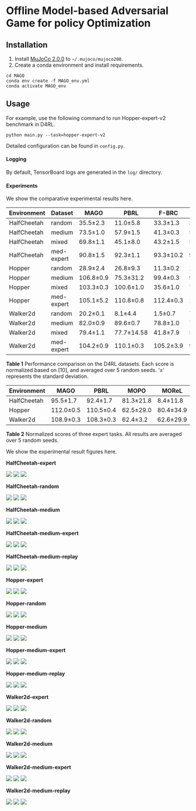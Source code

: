 # Offline Model-based Adversarial Game for policy Optimization

## Installation
1. Install [MuJoCo 2.0.0](https://github.com/deepmind/mujoco/releases) to `~/.mujoco/mujoco200`.
2. Create a conda environment and install requirements.
```
cd MAGO
conda env create -f MAGO_env.yml
conda activate MAGO_env
```

## Usage
For example, use the following command to run Hopper-expert-v2 benchmark in D4RL.

```
python main.py --task=hopper-expert-v2
```
Detailed configuration can be found in `config.py`.


#### Logging
By default, TensorBoard logs are generated in the `log/` directory.

#### Experiments
We show the comparative experimental results here.

|  Environment   | Dataset  |  MAGO   | PBRL  |  F-BRC   | COMBO  | MOPO   | TD3+BC  | CQL |
|  ----  | ----  |----  | ----  |----  | ----  |----  | ----  |----  | 
|  HalfCheetah   | random  |  35.5±2.3   | 11.0±5.8  |  33.3±1.3   | 38.8±2.1  | 35.4±2.9   | 10.2±1.1  |  35.4±1.5 |
|  HalfCheetah   | medium  |  73.5±1.0   | 57.9±1.5  |  41.3±0.3   | 54.2±8.5  | 42.3±2.4   | 42.8±0.3  | 44.4±0.5 |
|  HalfCheetah   | mixed  |  69.8±1.1   | 45.1±8.0  |  43.2±1.5   | 55.1±6.5  | 53.1±1.1   | 43.3±0.5 | 46.2±0.7 |
|  HalfCheetah   |  med-expert  |  90.8±1.5   |  92.3±1.1  |  93.3±10.2   | 90.0±0.2  |  63.3±21.9  | 95.9±4.3  | 62.4±25.7 |
|  Hopper   | random  |  28.9±2.4   | 26.8±9.3  |  11.3±0.2   | 17.9±16.2  | 11.7±12.2   | 11.0±0.6  | 10.8±0.4 |
|  Hopper   | medium  |  106.8±0.9   | 75.3±31.2  |  99.4±0.3   | 94.9±9.3  |  28.0±34.9   | 98.5±4.2  |  58.0±28.5 |
|  Hopper   | mixed  |  103.3±0.3   | 100.6±1.0  |  35.6±1.0   |  73.1±25.2  |  67.5±9.4   |  31.4±18.8  |  48.6±12.9 |
|  Hopper   |  med-expert  |  105.1±5.2   | 110.8±0.8  |  112.4±0.3   | 111.1±2.6  | 23.7±32.5   | 112.2±9.4  | 98.7±12.9 |
|  Walker2d   | random  |  20.2±0.1   | 8.1±4.4  |  1.5±0.7   |  7.0±5.1  | 13.6±5.7   | 1.4±1.7  | 7.0±1.3 |
|  Walker2d   | medium  |  82.0±0.9   | 89.6±0.7  |  78.8±1.0   | 75.5±2.0  |  11.8±30.8   | 79.7±2.1  |  79.2±17.7 |
|  Walker2d   | mixed  |  79.4±1.1   | 77.7±14.58  |  41.8±7.9   | 56.0±6.4  | 39.0±9.4  | 25.2±5.5  |  26.7±2.7 |
|  Walker2d   |  med-expert  |  104.2±0.9  | 110.1±0.3  |  105.2±3.9   | 96.1±0.2  | 44.6±27.9   |  101.1±0.5  | 111.0±1.6 |

**Table 1** Performance comparison on the D4RL datasets. Each score is normalized based on [10], and averaged over 5 random seeds. ‘±’ represents the standard deviation.


| Environment  | MAGO      | PBRL | MOPO | MOReL |
|--------------|-----------|------|------|-------|
| HalfCheetah  | 95.5±1.7  | 92.4±1.7  | 81.3±21.8 | 8.4±11.8   |
| Hopper  | 112.0±0.5  | 110.5±0.4  | 62.5±29.0 | 80.4±34.9   |
| Walker2d  | 108.9±0.3  | 108.3±0.3  | 62.4±3.2 | 62.6±29.9   |

**Table 2** Normalized scores of three expert tasks. All results are averaged over 5 random seeds.

We show the experimental result figures here.


**HalfCheetah-expert**

![](log/halfcheetah/expert/adv-q.png)
![](log/halfcheetah/expert/ensemble-std.png)
![](log/halfcheetah/expert/reward.png)

**HalfCheetah-random**

![](log/halfcheetah/random/adv-q.png)
![](log/halfcheetah/random/ensemble-std.png)
![](log/halfcheetah/random/reward.png)

**HalfCheetah-medium**

![](log/halfcheetah/medium/adv-q.png)
![](log/halfcheetah/medium/ensemble-std.png)
![](log/halfcheetah/medium/reward.png)

**HalfCheetah-medium-expert**

![](log/halfcheetah/medium-expert/adv-q.png)
![](log/halfcheetah/medium-expert/ensemble-std.png)
![](log/halfcheetah/medium-expert/reward.png)

**HalfCheetah-medium-replay**

![](log/halfcheetah/mixed/adv-q.png)
![](log/halfcheetah/mixed/ensemble-std.png)
![](log/halfcheetah/mixed/reward.png)

**Hopper-expert**

![](log/hopper/expert/adv-q.png)
![](log/hopper/expert/ensemble-std.png)
![](log/hopper/expert/reward.png)

**Hopper-random**

![](log/hopper/random/adv-q.png)
![](log/hopper/random/ensemble-std.png)
![](log/hopper/random/reward.png)

**Hopper-medium**

![](log/hopper/medium/adv-q.png)
![](log/hopper/medium/ensemble-std.png)
![](log/hopper/medium/reward.png)

**Hopper-medium-expert**

![](log/hopper/medium-expert/adv-q.png)
![](log/hopper/medium-expert/ensemble-std.png)
![](log/hopper/medium-expert/reward.png)

**Hopper-medium-replay**

![](log/hopper/mixed/adv-q.png)
![](log/hopper/mixed/ensemble-std.png)
![](log/hopper/mixed/reward.png)

**Walker2d-expert**

![](log/walker2d/expert/adv-q.png)
![](log/walker2d/expert/ensemble-std.png)
![](log/walker2d/expert/reward.png)

**Walker2d-random**

![](log/walker2d/random/adv-q.png)
![](log/walker2d/random/ensemble-std.png)
![](log/walker2d/random/reward.png)

**Walker2d-medium**

![](log/walker2d/medium/adv-q.png)
![](log/walker2d/medium/ensemble-std.png)
![](log/walker2d/medium/reward.png)

**Walker2d-medium-expert**

![](log/walker2d/medium-expert/adv-q.png)
![](log/walker2d/medium-expert/ensemble-std.png)
![](log/walker2d/medium-expert/reward.png)

**Walker2d-medium-replay**

![](log/walker2d/mixed/adv-q.png)
![](log/walker2d/mixed/ensemble-std.png)
![](log/walker2d/mixed/reward.png)